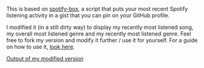 This is based on <a href="https://github.com/chakrakan/spotify-box">spotify-box</a>, a script that puts your most recent Spotify listening activity in a gist that you can pin on your GitHub profile.

I modified it (in a still dirty way) to display my recently most listened song, my overall most listened genre and my recently most listened genre. Feel free to fork my version and modify it further / use it for yourself. For a guide on how to use it, <a href="https://github.com/chakrakan/spotify-box/README.md">look here</a>.

<a href="https://github.com/CodeF0x/CodeF0x/blob/master/readme.md">Output of my modified version</a>
